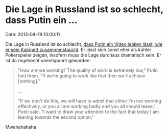 Die Lage in Russland ist so schlecht, dass Putin ein \...
=========================================================

Date: 2013-04-19 13:00:11

Die Lage in Russland ist so schlecht, [dass Putin ein Video leaken
lässt, wie er sein Kabinett
zusammenstaucht](http://www.csmonitor.com/World/Global-News/2013/0417/Not-so-KGB-cool-Putin-blows-top-at-his-cabinet-in-new-video).
Er lässt sich sonst eher als kühler Pokerspieler zeigen, insofern muss
die Lage durchaus dramatisch sein. Er ist da regelrecht unentspannt
geworden:

> \"How are we working? The quality of work is extremely low,\" Putin
> told them. \"If we\'re going to work like that then we\'ll achieve
> \[nothing\].\"
>
> ...
>
> \"If we don't do this, we will have to admit that either I'm not
> working effectively, or you all are working badly and you all should
> leave,\" Putin said. \"I want to draw your attention to the fact that
> today I am leaning towards the second option.\"

Mwahahahaha
